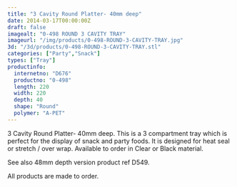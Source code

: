 ```yaml
---
title: "3 Cavity Round Platter- 40mm deep"
date: 2014-03-17T00:00:00Z
draft: false
imagealt: "0-498 ROUND 3 CAVITY TRAY"
imageurl: "/img/products/0-498-ROUND-3-CAVITY-TRAY.jpg"
3d: "/3d/products/0-498-ROUND-3-CAVITY-TRAY.stl"
categories: ["Party","Snack"]
types: ["Tray"]
productinfo:
  internetno: "D676"
  productno: "0-498"
  length: 220
  width: 220
  depth: 40
  shape: "Round"
  polymer: "A-PET"
---
```

3 Cavity Round Platter- 40mm deep. This is a 3 compartment tray which is perfect for the display of snack and party foods. It is designed for heat seal or stretch / over wrap. Available to order in Clear or Black material.

See also 48mm depth version product ref D549.

All products are made to order.
